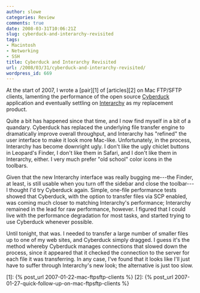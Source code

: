 ```yaml
---
author: slowe
categories: Review
comments: true
date: 2008-03-31T10:06:21Z
slug: cyberduck-and-interarchy-revisited
tags:
- Macintosh
- Networking
- SSH
title: Cyberduck and Interarchy Revisited
url: /2008/03/31/cyberduck-and-interarchy-revisited/
wordpress_id: 669
---
```


At the start of 2007, I wrote a [pair][1] of [articles][2] on Mac FTP/SFTP clients, lamenting the performance of the open source [Cyberduck](http://cyberduck.ch/) application and eventually settling on [Interarchy](http://www.nolobe.com/interarchy/) as my replacement product.

Quite a bit has happened since that time, and I now find myself in a bit of a quandary. Cyberduck has replaced the underlying file transfer engine to dramatically improve overall throughput, and Interarchy has "refined" the user interface to make it look more Mac-like. Unfortunately, in the process, Interarchy has become downright ugly. I don't like the ugly chiclet buttons in Leopard's Finder, I don't like them in Safari, and I don't like them in Interarchy, either. I very much prefer "old school" color icons in the toolbars.

Given that the new Interarchy interface was really bugging me---the Finder, at least, is still usable when you turn off the sidebar and close the toolbar---I thought I'd try Cyberduck again. Simple, one-file performance tests showed that Cyberduck, with the option to transfer files via SCP enabled, was coming much closer to matching Interarchy's performance; Interarchy remained in the lead for raw performance, however. I figured that I could live with the performance degradation for most tasks, and started trying to use Cyberduck whenever possible.

Until tonight, that was. I needed to transfer a large number of smaller files up to one of my web sites, and Cyberduck simply dragged. I guess it's the method whereby Cyberduck manages connections that slowed down the process, since it appeared that it checked the connection to the server for each file it was transferring. In any case, I've found that it looks like I'll just have to suffer through Interarchy's new look; the alternative is just too slow.

[1]: {% post_url 2007-01-22-mac-ftpsftp-clients %}
[2]: {% post_url 2007-01-27-quick-follow-up-on-mac-ftpsftp-clients %}
